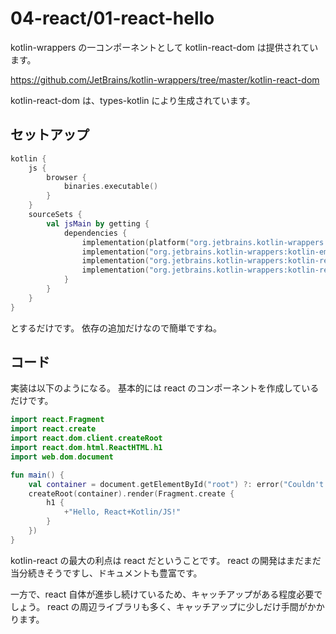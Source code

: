 # 04-react/01-react-hello

kotlin-wrappers の一コンポーネントとして kotlin-react-dom は提供されています。

https://github.com/JetBrains/kotlin-wrappers/tree/master/kotlin-react-dom

kotlin-react-dom は、types-kotlin により生成されています。

## セットアップ

```kotlin
kotlin {
    js {
        browser {
            binaries.executable()
        }
    }
    sourceSets {
        val jsMain by getting {
            dependencies {
                implementation(platform("org.jetbrains.kotlin-wrappers:kotlin-wrappers-bom:1.0.0-pre.754"))
                implementation("org.jetbrains.kotlin-wrappers:kotlin-emotion")
                implementation("org.jetbrains.kotlin-wrappers:kotlin-react")
                implementation("org.jetbrains.kotlin-wrappers:kotlin-react-dom")
            }
        }
    }
}
```

とするだけです。
依存の追加だけなので簡単ですね。

## コード

実装は以下のようになる。
基本的には react のコンポーネントを作成しているだけです。

```kotlin
import react.Fragment
import react.create
import react.dom.client.createRoot
import react.dom.html.ReactHTML.h1
import web.dom.document

fun main() {
    val container = document.getElementById("root") ?: error("Couldn't find root container!")
    createRoot(container).render(Fragment.create {
        h1 {
            +"Hello, React+Kotlin/JS!"
        }
    })
}
```

kotlin-react の最大の利点は react だということです。
react の開発はまだまだ当分続きそうですし、ドキュメントも豊富です。

一方で、react 自体が進歩し続けているため、キャッチアップがある程度必要でしょう。
react の周辺ライブラリも多く、キャッチアップに少しだけ手間がかかります。

